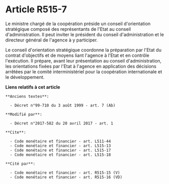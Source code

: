 # Article R515-7

Le ministre chargé de la coopération préside un conseil d'orientation stratégique composé des représentants de l'Etat au
conseil d'administration. Il peut inviter le président du conseil d'administration et le directeur général de l'agence à y
participer. 

Le conseil d'orientation stratégique coordonne la préparation par l'Etat du contrat d'objectifs et de moyens liant l'agence à
l'Etat et en contrôle l'exécution. Il prépare, avant leur présentation au conseil d'administration, les orientations fixées
par l'Etat à l'agence en application des décisions arrêtées par le comité interministériel pour la coopération internationale
et le développement.

**Liens relatifs à cet article**

	**Anciens textes**:

	  - Décret n°99-710 du 3 août 1999 - art. 7 (Ab)

	**Modifié par**:

	  - Décret n°2017-582 du 20 avril 2017 - art. 1

	**Cite**:

	  - Code monétaire et financier - art. L511-44
	  - Code monétaire et financier - art. L515-13
	  - Code monétaire et financier - art. L515-17
	  - Code monétaire et financier - art. L515-18

	**Cité par**:

	  - Code monétaire et financier - art. R515-15 (V)
	  - Code monétaire et financier - art. R515-16 (VD)
